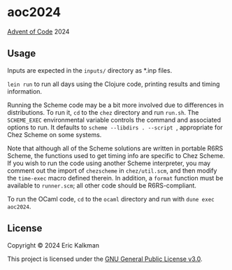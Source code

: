 # aoc2024

[Advent of Code](https://adventofcode.com) 2024


## Usage

Inputs are expected in the `inputs/` directory as *.inp files.

`lein run` to run all days using the Clojure code, printing results and timing information.

Running the Scheme code may be a bit more involved due to differences in distributions. To run it,
`cd` to the `chez` directory and run `run.sh`. The `SCHEME_EXEC` environmental variable
controls the command and associated options to run. It defaults to `scheme --libdirs . --script `,
appropriate for Chez Scheme on some systems.

Note that although all of the Scheme solutions are written in portable R6RS Scheme, the functions
used to get timing info are specific to Chez Scheme. If you wish to run the code using another
Scheme interpreter, you may comment out the import of `chezscheme` in `chez/util.scm`, and then
modify the `time-exec` macro defined therein. In addition, a `format` function must be available
to `runner.scm`; all other code should be R6RS-compliant.

To run the OCaml code, `cd` to the `ocaml` directory and run with `dune exec aoc2024`.

## License

Copyright &copy; 2024 Eric Kalkman

This project is licensed under the [GNU General Public License v3.0][license].

[license]: https://choosealicense.com/licenses/gpl-3.0
